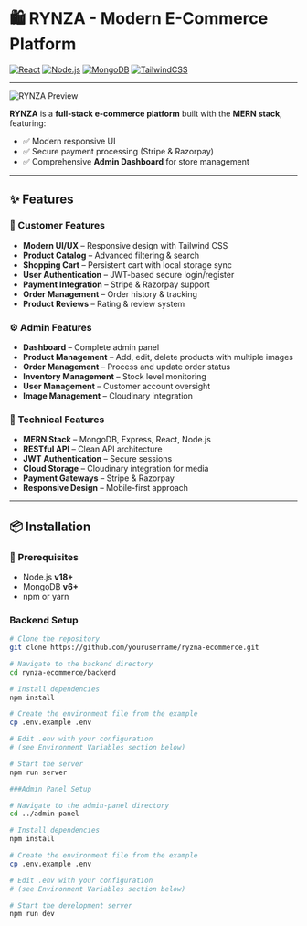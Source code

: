 # 🛍️ RYNZA - Modern E-Commerce Platform

[![React](https://img.shields.io/badge/React-18.2-blue)](https://reactjs.org/)
[![Node.js](https://img.shields.io/badge/Node.js-18.0-green)](https://nodejs.org/)
[![MongoDB](https://img.shields.io/badge/MongoDB-6.0-green)](https://www.mongodb.com/)
[![TailwindCSS](https://img.shields.io/badge/TailwindCSS-3.3-cyan)](https://tailwindcss.com/)

---

![RYNZA Preview](https://via.placeholder.com/800x400/3B82F6/FFFFFF?text=RYNZA+E-Commerce+Platform)

**RYNZA** is a **full-stack e-commerce platform** built with the **MERN stack**, featuring:
- ✅ Modern responsive UI
- ✅ Secure payment processing (Stripe & Razorpay)
- ✅ Comprehensive **Admin Dashboard** for store management

---

## ✨ Features

### 🛒 Customer Features

- **Modern UI/UX** – Responsive design with Tailwind CSS
- **Product Catalog** – Advanced filtering & search
- **Shopping Cart** – Persistent cart with local storage sync
- **User Authentication** – JWT-based secure login/register
- **Payment Integration** – Stripe & Razorpay support
- **Order Management** – Order history & tracking
- **Product Reviews** – Rating & review system

### ⚙️ Admin Features

- **Dashboard** – Complete admin panel
- **Product Management** – Add, edit, delete products with multiple images
- **Order Management** – Process and update order status
- **Inventory Management** – Stock level monitoring
- **User Management** – Customer account oversight
- **Image Management** – Cloudinary integration

### 🚀 Technical Features

- **MERN Stack** – MongoDB, Express, React, Node.js
- **RESTful API** – Clean API architecture
- **JWT Authentication** – Secure sessions
- **Cloud Storage** – Cloudinary integration for media
- **Payment Gateways** – Stripe & Razorpay
- **Responsive Design** – Mobile-first approach

---

## 📦 Installation

### 🔑 Prerequisites

- Node.js **v18+**
- MongoDB **v6+**
- npm or yarn

### Backend Setup

```bash
# Clone the repository
git clone https://github.com/yourusername/ryzna-ecommerce.git

# Navigate to the backend directory
cd rynza-ecommerce/backend

# Install dependencies
npm install

# Create the environment file from the example
cp .env.example .env

# Edit .env with your configuration
# (see Environment Variables section below)

# Start the server
npm run server

###Admin Panel Setup

# Navigate to the admin-panel directory
cd ../admin-panel

# Install dependencies
npm install

# Create the environment file from the example
cp .env.example .env

# Edit .env with your configuration
# (see Environment Variables section below)

# Start the development server
npm run dev
